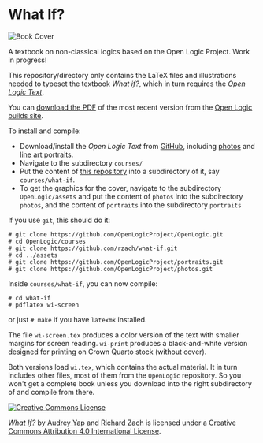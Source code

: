# What If?

![Book Cover](https://openlogicproject.org/courses/what-if/wi.png)

A textbook on non-classical logics based on the Open
Logic Project. Work in progress!

This repository/directory only contains the LaTeX files and
illustrations needed to typeset the textbook _What if?_,
which in turn requires the _[Open Logic
Text](http://github.com/OpenLogicProject/OpenLogic/)_.

You can [download the
PDF](https://builds.openlogicproject.org/courses/what-if/wi-screen.pdf)
of the most recent version from the [Open Logic builds
site](https://builds.openlogicproject.org/courses/what-if/).

To install and compile:

- Download/install the _Open Logic Text_ from
  [GitHub](http://github.com/OpenLogicProject/OpenLogic/), including [photos](https://github.com/OpenLogicProject/photos) and [line art portraits](https://github.com/OpenLogicProject/portraits).
- Navigate to the subdirectory `courses/`
- Put the content of [this repository](https://github.com/rzach/what-if) into a subdirectory of it, say
  `courses/what-if`.
- To get the graphics for the cover, navigate to the subdirectory `OpenLogic/assets` and put the content of `photos` into the subdirectory `photos`, and the content of `portraits` into the subdirectory `portraits`

If you use `git`, this should do it:
```
# git clone https://github.com/OpenLogicProject/OpenLogic.git
# cd OpenLogic/courses
# git clone https://github.com/rzach/what-if.git
# cd ../assets
# git clone https://github.com/OpenLogicProject/portraits.git
# git clone https://github.com/OpenLogicProject/photos.git
```
Inside `courses/what-if`, you can now compile:
```
# cd what-if
# pdflatex wi-screen
```
or just `# make` if you have `latexmk` installed.

The file `wi-screen.tex` produces a color version of the text
with smaller margins for screen reading. `wi-print` produces a
black-and-white version designed for printing on Crown Quarto stock
(without cover).

Both versions load `wi.tex`, which contains the actual
material. It in turn includes other files, most of them from the
`OpenLogic` repository. So you won't get a complete book unless you
download into the right subdirectory of and compile from there.

[![Creative Commons License](https://mirrors.creativecommons.org/presskit/buttons/88x31/png/by.png)](http://creativecommons.org/licenses/by/4.0/) 

_[What If?](https://github.com/rzach/boxes-and-diamonds)_ by [Audrey
Yap](https://audreysh.wordpress.com/) and [Richard
Zach](https://richardzach.org/) is licensed under a [Creative
Commons Attribution 4.0 International
License](http://creativecommons.org/licenses/by/4.0/).
